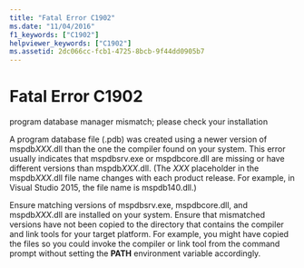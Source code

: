 ```yaml
---
title: "Fatal Error C1902"
ms.date: "11/04/2016"
f1_keywords: ["C1902"]
helpviewer_keywords: ["C1902"]
ms.assetid: 2dc066cc-fcb1-4725-8bcb-9f44dd0905b7
---
```

# Fatal Error C1902

program database manager mismatch; please check your installation

A program database file (.pdb) was created using a newer version of mspdb*XXX*.dll than the one the compiler found on your system. This error usually indicates that mspdbsrv.exe or mspdbcore.dll are missing or have different versions than mspdb*XXX*.dll. (The *XXX* placeholder in the mspdb*XXX*.dll file name changes with each product release. For example, in Visual Studio 2015, the file name is mspdb140.dll.)

Ensure matching versions of mspdbsrv.exe, mspdbcore.dll, and mspdb*XXX*.dll are installed on your system. Ensure that mismatched versions have not been copied to the directory that contains the compiler and link tools for your target platform. For example, you might have copied the files so you could invoke the compiler or link tool from the command prompt without setting the **PATH** environment variable accordingly.
